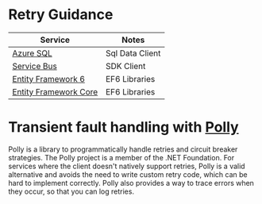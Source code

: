 # Retry Guidance

| Service  | Notes |
| ------------- | ------------- |
| [Azure SQL](azure-sql-retry.md)  | Sql Data Client   |
| [Service Bus](service-bus-rery.md)  | SDK Client  |
| [Entity Framework 6](entity-framework-6.md)  | EF6 Libraries  |
| [Entity Framework Core](entity-framework-core.md) | EF6 Libraries  |


# Transient fault handling with [Polly](https://github.com/App-vNext/Polly)
Polly is a library to programmatically handle retries and circuit breaker strategies. The Polly project is a member of the .NET Foundation. For services where the client doesn't natively support retries, Polly is a valid alternative and avoids the need to write custom retry code, which can be hard to implement correctly. Polly also provides a way to trace errors when they occur, so that you can log retries.


